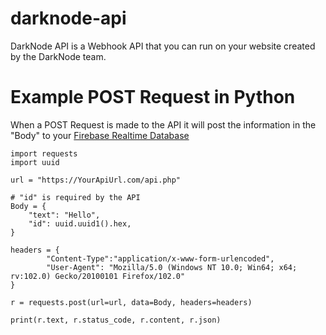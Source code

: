 # darknode-api

DarkNode API is a Webhook API that you can run on your website created by the DarkNode team.

# Example POST Request in Python
When a POST Request is made to the API it will post the information in the "Body" to your [Firebase Realtime Database](https://firebase.google.com/docs/database)
```
import requests
import uuid

url = "https://YourApiUrl.com/api.php"

# "id" is required by the API
Body = {
    "text": "Hello",
    "id": uuid.uuid1().hex, 
}

headers = {
        "Content-Type":"application/x-www-form-urlencoded",
        "User-Agent": "Mozilla/5.0 (Windows NT 10.0; Win64; x64; rv:102.0) Gecko/20100101 Firefox/102.0"
}

r = requests.post(url=url, data=Body, headers=headers)

print(r.text, r.status_code, r.content, r.json)
```
